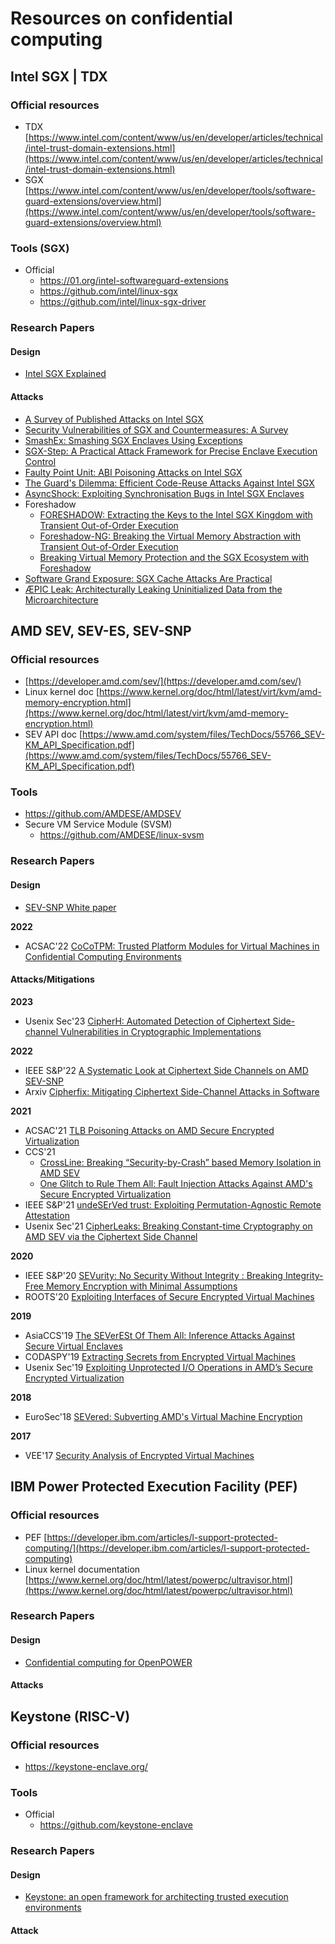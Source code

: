 # Resources on confidential computing


## Intel SGX | TDX

### Official resources

* TDX [https://www.intel.com/content/www/us/en/developer/articles/technical/intel-trust-domain-extensions.html](https://www.intel.com/content/www/us/en/developer/articles/technical/intel-trust-domain-extensions.html)
* SGX [https://www.intel.com/content/www/us/en/developer/tools/software-guard-extensions/overview.html](https://www.intel.com/content/www/us/en/developer/tools/software-guard-extensions/overview.html)

### Tools (SGX)

* Official
  - https://01.org/intel-softwareguard-extensions
  - https://github.com/intel/linux-sgx
  - https://github.com/intel/linux-sgx-driver

### Research Papers

#### Design
* [Intel SGX Explained](https://eprint.iacr.org/2016/086.pdf)

#### Attacks

* [A Survey of Published Attacks on Intel SGX](https://arxiv.org/pdf/2006.13598.pdf)
* [Security Vulnerabilities of SGX and Countermeasures: A Survey](https://dl.acm.org/doi/10.1145/3456631)
* [SmashEx: Smashing SGX Enclaves Using Exceptions](https://n.ethz.ch/~sshivaji/publications/smashex_ccs21.pdf)
* [SGX-Step: A Practical Attack Framework for Precise Enclave Execution Control](https://core.ac.uk/download/pdf/129863707.pdf)
* [Faulty Point Unit: ABI Poisoning Attacks on Intel SGX](https://jovanbulck.github.io/files/acsac20-fpu.pdf)
* [The Guard's Dilemma: Efficient Code-Reuse Attacks Against Intel SGX](https://www.usenix.org/conference/usenixsecurity18/presentation/biondo)
* [AsyncShock: Exploiting Synchronisation Bugs in Intel SGX Enclaves](https://link.springer.com/content/pdf/10.1007%2F978-3-319-45744-4_22.pdf)
* Foreshadow
  - [FORESHADOW: Extracting the Keys to the Intel SGX Kingdom with Transient Out-of-Order Execution](https://foreshadowattack.eu/foreshadow.pdf)
  - [Foreshadow-NG: Breaking the Virtual Memory Abstraction with Transient Out-of-Order Execution](https://foreshadowattack.eu/foreshadow-NG.pdf)
  - [Breaking Virtual Memory Protection and the SGX Ecosystem with Foreshadow](https://ieeexplore.ieee.org/abstract/document/8691527)
* [Software Grand Exposure: SGX Cache Attacks Are Practical](https://www.usenix.org/conference/woot17/workshop-program/presentation/brasser)
* [ÆPIC Leak: Architecturally Leaking Uninitialized Data from the Microarchitecture](https://www.usenix.org/system/files/sec22-borrello.pdf)

## AMD SEV, SEV-ES, SEV-SNP

### Official resources

* [https://developer.amd.com/sev/](https://developer.amd.com/sev/)
* Linux kernel doc [https://www.kernel.org/doc/html/latest/virt/kvm/amd-memory-encryption.html](https://www.kernel.org/doc/html/latest/virt/kvm/amd-memory-encryption.html)
* SEV API doc [https://www.amd.com/system/files/TechDocs/55766_SEV-KM_API_Specification.pdf](https://www.amd.com/system/files/TechDocs/55766_SEV-KM_API_Specification.pdf)

### Tools

* https://github.com/AMDESE/AMDSEV
* Secure VM Service Module (SVSM)
  - https://github.com/AMDESE/linux-svsm

### Research Papers

#### Design

* [SEV-SNP White paper](https://www.amd.com/system/files/TechDocs/SEV-SNP-strengthening-vm-isolation-with-integrity-protection-and-more.pdf)

**2022**
* ACSAC'22 [CoCoTPM: Trusted Platform Modules for Virtual Machines in Confidential Computing Environments](https://dl.acm.org/doi/abs/10.1145/3564625.3564648)


#### Attacks/Mitigations

**2023**
* Usenix Sec'23 [CipherH: Automated Detection of Ciphertext Side-channel Vulnerabilities in Cryptographic Implementations](https://www.usenix.org/system/files/sec23summer_289-deng-prepub.pdf)

**2022**
* IEEE S&P'22 [A Systematic Look at Ciphertext Side Channels on AMD SEV-SNP](https://ieeexplore.ieee.org/stamp/stamp.jsp?tp=&arnumber=9833768)
* Arxiv [Cipherfix: Mitigating Ciphertext Side-Channel Attacks in Software](https://arxiv.org/pdf/2210.13124.pdf)

**2021**
* ACSAC'21 [TLB Poisoning Attacks on AMD Secure Encrypted Virtualization](https://dl.acm.org/doi/10.1145/3485832.3485876)
* CCS'21
  - [CrossLine: Breaking “Security-by-Crash” based Memory Isolation in AMD SEV](https://dl.acm.org/doi/pdf/10.1145/3460120.3485253)
  - [One Glitch to Rule Them All: Fault Injection Attacks Against AMD's Secure Encrypted Virtualization](https://dl.acm.org/doi/10.1145/3460120.3484779)
* IEEE S&P'21 [undeSErVed trust: Exploiting Permutation-Agnostic Remote Attestation](https://ieeexplore.ieee.org/abstract/document/9474294)
* Usenix Sec'21 [CipherLeaks: Breaking Constant-time Cryptography on AMD SEV via the Ciphertext Side Channel](https://www.usenix.org/system/files/sec21-li-mengyuan.pdf)

**2020**
* IEEE S&P'20 [SEVurity: No Security Without Integrity : Breaking Integrity-Free Memory Encryption with Minimal Assumptions](https://www.computer.org/csdl/proceedings-article/sp/2020/349700b746/1j2LgvKzg1q)
* ROOTS'20 [Exploiting Interfaces of Secure Encrypted Virtual Machines](https://dl.acm.org/doi/abs/10.1145/3433667.3433668)

**2019**
* AsiaCCS'19 [The SEVerESt Of Them All: Inference Attacks Against Secure Virtual Enclaves](https://dl.acm.org/doi/pdf/10.1145/3321705.3329820)
* CODASPY'19 [Extracting Secrets from Encrypted Virtual Machines](https://dl.acm.org/doi/10.1145/3292006.3300022)
* Usenix Sec'19 [Exploiting Unprotected I/O Operations in AMD’s Secure Encrypted Virtualization](https://www.usenix.org/system/files/sec19-li-mengyuan_0.pdf)

**2018**
* EuroSec'18 [SEVered: Subverting AMD's Virtual Machine Encryption](https://dl.acm.org/doi/10.1145/3193111.3193112)

**2017**
* VEE'17 [Security Analysis of Encrypted Virtual Machines](https://dl.acm.org/doi/10.1145/3050748.3050763)

## IBM Power Protected Execution Facility (PEF)

### Official resources
* PEF [https://developer.ibm.com/articles/l-support-protected-computing/](https://developer.ibm.com/articles/l-support-protected-computing)
* Linux kernel documentation [https://www.kernel.org/doc/html/latest/powerpc/ultravisor.html](https://www.kernel.org/doc/html/latest/powerpc/ultravisor.html)

### Research Papers
#### Design

* [Confidential computing for OpenPOWER](https://dl.acm.org/doi/10.1145/3447786.3456243)

#### Attacks

## Keystone (RISC-V)

### Official resources

* https://keystone-enclave.org/

### Tools

* Official
  - https://github.com/keystone-enclave

### Research Papers

#### Design

* [Keystone: an open framework for architecting trusted execution environments](https://dl.acm.org/doi/abs/10.1145/3342195.3387532)

#### Attack
